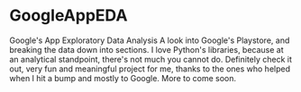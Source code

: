 # GoogleAppEDA
Google's App Exploratory Data Analysis
A look into Google's Playstore, and breaking the data down into sections.  I love Python's libraries, because at an analytical standpoint, there's not much you cannot do.  Definitely check it out, very fun and meaningful project for me, thanks to the ones who helped when I hit a bump and mostly to Google.  More to come soon.
